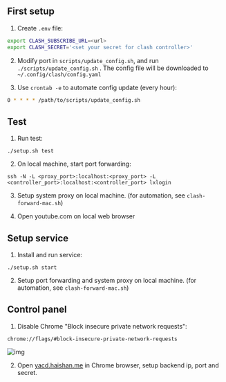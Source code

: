 
## First setup

1. Create `.env` file:

```bash
export CLASH_SUBSCRIBE_URL=<url>
export CLASH_SECRET='<set your secret for clash controller>'
```

2. Modify port in `scripts/update_config.sh`, and run `./scripts/update_config.sh` . The config file will be downloaded to `~/.config/clash/config.yaml`

3. Use `crontab -e` to automate config update (every hour):

```bash
0 * * * * /path/to/scripts/update_config.sh
```

## Test

1. Run test:

```
./setup.sh test
```

2. On local machine, start port forwarding:

```
ssh -N -L <proxy_port>:localhost:<proxy_port> -L <controller_port>:localhost:<controller_port> lxlogin
```

3. Setup system proxy on local machine. (for automation, see `clash-forward-mac.sh`)

4. Open youtube.com on local web browser

## Setup service

1. Install and run service:

```
./setup.sh start
```

2. Setup port forwarding and system proxy on local machine. (for automation, see `clash-forward-mac.sh`)

## Control panel

1. Disable Chrome "Block insecure private network requests":
```
chrome://flags/#block-insecure-private-network-requests
```

![img](https://user-images.githubusercontent.com/38437979/136690045-a457f1c7-73da-40f0-b6a6-b76d82ec674a.png)

2. Open [yacd.haishan.me](https://yacd.haishan.me/) in Chrome browser, setup backend ip, port and secret.


